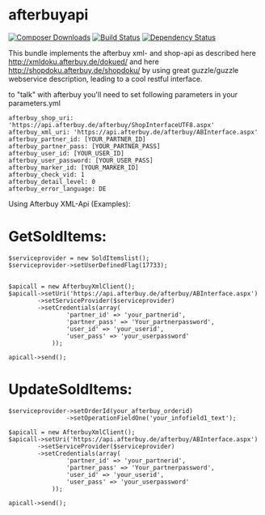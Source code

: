 afterbuyapi
==========
[![Composer Downloads](https://poser.pugx.org/asgoodasnu/afterbuyapi/d/total.png)](https://packagist.org/packages/asgoodasnu/afterbuyapi) [![Build Status](https://travis-ci.org/asgoodasnu/afterbuyapi.png?branch=master)](https://travis-ci.org/asgoodasnu/afterbuyapi) [![Dependency Status](https://www.versioneye.com/user/projects/535e7341fe0d0734a30001c1/badge.png)](https://www.versioneye.com/user/projects/535e7341fe0d0734a30001c1)

This bundle implements the afterbuy xml- and shop-api as described here http://xmldoku.afterbuy.de/dokued/ and here http://shopdoku.afterbuy.de/shopdoku/
by using great guzzle/guzzle webservice description, leading to a cool restful interface.

to "talk" with afterbuy you'll need to set following parameters in your parameters.yml

    afterbuy_shop_uri: 'https://api.afterbuy.de/afterbuy/ShopInterfaceUTF8.aspx'
    afterbuy_xml_uri: 'https://api.afterbuy.de/afterbuy/ABInterface.aspx'
    afterbuy_partner_id: [YOUR_PARTNER_ID]
    afterbuy_partner_pass: [YOUR_PARTNER_PASS]
    afterbuy_user_id: [YOUR_USER_ID]
    afterbuy_user_password: [YOUR_USER_PASS]
    afterbuy_marker_id: [YOUR_MARKER_ID]
    afterbuy_check_vid: 1
    afterbuy_detail_level: 0
    afterbuy_error_language: DE




Using Afterbuy XML-Api (Examples):



GetSoldItems:
=============

    $serviceprovider = new SoldItemslist();
    $serviceprovider->setUserDefinedFlag(17733);


    $apicall = new AfterbuyXmlClient();
    $apicall->setUri('https://api.afterbuy.de/afterbuy/ABInterface.aspx')
            ->setServiceProvider($serviceprovider)
            ->setCredentials(array(
                    'partner_id' => 'your_partnerid',
                    'partner_pass' => 'Your_partnerpassword',
                    'user_id' => 'your_userid',
                    'user_pass' => 'your_userpassword'
                ));
    
    apicall->send();




UpdateSoldItems:
================

    $serviceprovider->setOrderId(your_afterbuy_orderid)
                    ->setOperationFieldOne('your_infofield1_text');
    
    $apicall = new AfterbuyXmlClient();
    $apicall->setUri('https://api.afterbuy.de/afterbuy/ABInterface.aspx')
            ->setServiceProvider($serviceprovider)
            ->setCredentials(array(
                    'partner_id' => 'your_partnerid',
                    'partner_pass' => 'Your_partnerpassword',
                    'user_id' => 'your_userid',
                    'user_pass' => 'your_userpassword'
                ));
    
    apicall->send();